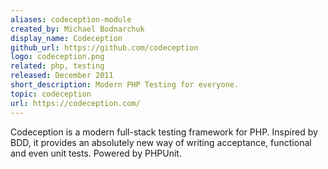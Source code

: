 ```yaml
---
aliases: codeception-module
created_by: Michael Bodnarchuk
display_name: Codeception
github_url: https://github.com/codeception
logo: codeception.png
related: php, testing
released: December 2011
short_description: Modern PHP Testing for everyone.
topic: codeception
url: https://codeception.com/
---
```

Codeception is a modern full-stack testing framework for PHP. Inspired by BDD, it provides an absolutely new way of writing acceptance, functional and even unit tests. Powered by PHPUnit.
